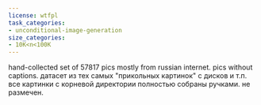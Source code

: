 ```yaml
---
license: wtfpl
task_categories:
- unconditional-image-generation
size_categories:
- 10K<n<100K
---
```

hand-collected set of 57817 pics mostly from russian internet. pics without captions.
датасет из тех самых "прикольных картинок" с дисков и т.п. все картинки с корневой директории полностью собраны ручками. не размечен.